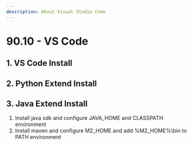 ```yaml
---
description: About Visual Studio Code
---
```


# 90.10 - VS Code

## 1. VS Code Install

## 2. Python Extend Install

## 3. Java Extend Install

1. Install java sdk and configure JAVA\_HOME and CLASSPATH environment
2. Install maven and configure M2\_HOME and add %M2\_HOME%\bin to PATH environment

